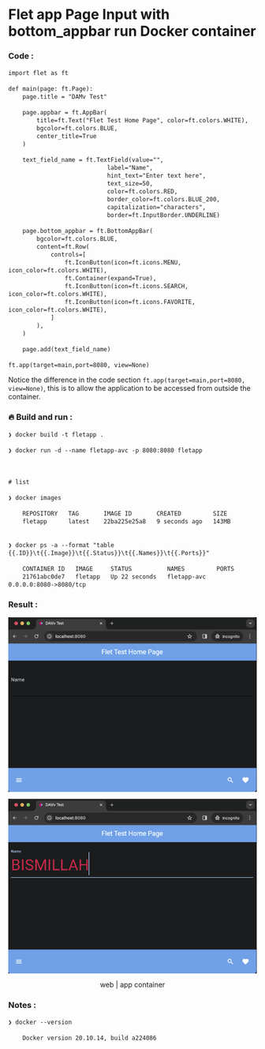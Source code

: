 # Flet app Page Input with bottom_appbar run Docker container


### Code :

    import flet as ft

    def main(page: ft.Page):
        page.title = "DAMv Test" 

        page.appbar = ft.AppBar(
            title=ft.Text("Flet Test Home Page", color=ft.colors.WHITE),  
            bgcolor=ft.colors.BLUE,  
            center_title=True  
        )

        text_field_name = ft.TextField(value="", 
                                label="Name",
                                hint_text="Enter text here", 
                                text_size=50,
                                color=ft.colors.RED,
                                border_color=ft.colors.BLUE_200, 
                                capitalization="characters",
                                border=ft.InputBorder.UNDERLINE)

        page.bottom_appbar = ft.BottomAppBar(
            bgcolor=ft.colors.BLUE,
            content=ft.Row(
                controls=[
                    ft.IconButton(icon=ft.icons.MENU, icon_color=ft.colors.WHITE),
                    ft.Container(expand=True),
                    ft.IconButton(icon=ft.icons.SEARCH, icon_color=ft.colors.WHITE),
                    ft.IconButton(icon=ft.icons.FAVORITE, icon_color=ft.colors.WHITE),
                ]
            ),
        )

        page.add(text_field_name)

    ft.app(target=main,port=8080, view=None)


Notice the difference in the code section `ft.app(target=main,port=8080, view=None)`, this is to allow the application to be accessed from outside the container.


### &#x1F525; Build and run :


    ❯ docker build -t fletapp .

    ❯ docker run -d --name fletapp-avc -p 8080:8080 fletapp



    # list

    ❯ docker images

        REPOSITORY   TAG       IMAGE ID       CREATED         SIZE
        fletapp      latest    22ba225e25a8   9 seconds ago   143MB


    ❯ docker ps -a --format "table {{.ID}}\t{{.Image}}\t{{.Status}}\t{{.Names}}\t{{.Ports}}"

        CONTAINER ID   IMAGE     STATUS          NAMES         PORTS
        21761abc0de7   fletapp   Up 22 seconds   fletapp-avc   0.0.0.0:8080->8080/tcp 



### Result :

<p align="center">
    <img src="./gambar-petunjuk/ss_flet_app_container-1.png" alt="ss_flet_app_container-1" style="display: block; margin: 0 auto;">
</p>

<p align="center">
    <img src="./gambar-petunjuk/ss_flet_app_container-2.png" alt="ss_flet_app_container-2" style="display: block; margin: 0 auto;">
</p>

<p align="center">web | app container</p>



### Notes : 

    ❯ docker --version

        Docker version 20.10.14, build a224086
